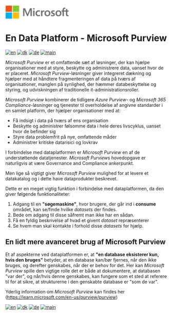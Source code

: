 ![microsoft](../../images/microsoft.png)

# En Data Platform - Microsoft Purview

[![en](https://img.shields.io/badge/lang-en-blue.svg)](Purview.md)
[![dk](https://img.shields.io/badge/lang-da-red.svg)](Purview-da.md)
[![de](https://img.shields.io/badge/lang-de-yellow.svg)](Purview-de.md)
[![main](https://img.shields.io/badge/main-document-green.svg)](../../README.md)

*Microsoft Purview* er et omfattende sæt af løsninger, der kan hjælpe organisationer med at styre, beskytte og administrere data, uanset hvor de er placeret. *Microsoft Purview*-løsninger giver integreret dækning og hjælper med at håndtere fragmenteringen af data på tværs af organisationer, manglen på synlighed, der hæmmer databeskyttelse og styring, og udviskningen af traditionelle it-administrationsroller.

*Microsoft Purview* kombinerer de tidligere *Azure Purview-* og *Microsoft 365 Compliance*-løsninger og tjenester til overholdelse af angivne standarder i en samlet platform, der hjælper organisationer med at:

- Få indsigt i data på tværs af ens organisation
- Beskytte og administrer følsomme data i hele deres livscyklus, uanset hvor de befinder sig
- Styre data problemfrit på nye, omfattende måder
- Administrer kritiske datarisici og lovkrav

I forbindelse med dataplatformen er *Microsoft Purview* en af de understøttende datatjenester. *Microsoft Purview*s hovedopgave er naturligvis at være Governance and Compliance ankerpunkt.

Men lige så vigtigt giver *Microsoft Purview* mulighed for at levere et datakatalog og i dette have dataprodukter beskrevet.

Dette er en meget vigtig funktion i forbindelse med dataplatformen, da den giver følgende funktionaliteter:

1) Adgang til en **"søgemaskine"**, hvor brugere, der går ind i **consume** området, kan se/finde hvilke *datasets* der findes.
2) Bede om adgang til disse såfremt man ikke har en sådan.
3) Få en fyldig beskrivelse af hvad et givent *dataset* repræsenterer
4) Se hvem man skal kontakte i forhold disse *datasets* for hjælp.

## En lidt mere avanceret brug af Microsoft Purview

Et af aspekterne ved dataplatformen er, at **"en database eksisterer kun, hvis den bruges"** betyder, at en database kan/bør fjernes, når den ikke bruges, og derefter genskabes, når der er behov for det. Her kan *Microsoft Purview* spille den vigtige rolle det er både at dokumentere, at databasen "var der", og når/hvis denne genskabes, kan fungere som et sted at referere til for at sikre, at strukturerne i den genskabte database er "som de var".

Yderlig information om *Microsoft Purview* kan findes her (<https://learn.microsoft.com/en-us/purview/purview>)

[![en](https://img.shields.io/badge/lang-en-blue.svg)](Purview.md)
[![dk](https://img.shields.io/badge/lang-da-red.svg)](Purview-da.md)
[![de](https://img.shields.io/badge/lang-de-yellow.svg)](Purview-de.md)
[![main](https://img.shields.io/badge/main-document-green.svg)](../../README.md)